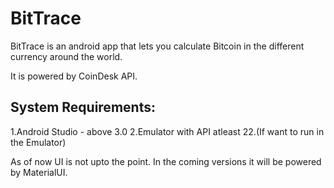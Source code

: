 # BitTrace
BitTrace is an android app that lets you calculate Bitcoin in the different currency around the world.

It is powered by CoinDesk API.

## System Requirements:
1.Android Studio  - above 3.0
2.Emulator with API atleast 22.(If want to run in the Emulator)

As of now  UI is not upto the point. In the coming versions it will be powered by MaterialUI. 
